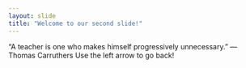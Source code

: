 ```yaml
---
layout: slide
title: "Welcome to our second slide!"
---
```

“A teacher is one who makes himself progressively unnecessary.” — Thomas Carruthers
Use the left arrow to go back!
